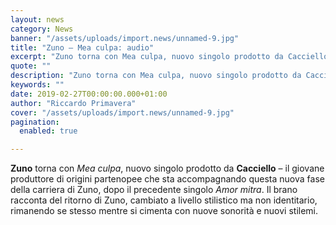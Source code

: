 ```yaml
---
layout: news
category: News
banner: "/assets/uploads/import.news/unnamed-9.jpg"
title: "Zuno – Mea culpa: audio"
excerpt: "Zuno torna con Mea culpa, nuovo singolo prodotto da Cacciello – il giovane produttore di origini partenopee che sta accompagnando questa nuova fase della carriera di Zuno, dopo il precedente singolo Amor mitra. Il brano racconta del ritorno di Zuno, cambiato a livello stilistico ma non identitario, rimanendo se stesso mentre si cimenta con nuove [&hellip"
quote: ""
description: "Zuno torna con Mea culpa, nuovo singolo prodotto da Cacciello – il giovane produttore di origini partenopee che sta accompagnando questa nuova fase della carriera di Zuno, dopo il precedente singolo Amor mitra. Il brano racconta del ritorno di Zuno, cambiato a livello stilistico ma non identitario, rimanendo se stesso mentre si cimenta con nuove [&hellip"
keywords: ""
date: 2019-02-27T00:00:00.000+01:00
author: "Riccardo Primavera"
cover: "/assets/uploads/import.news/unnamed-9.jpg"
pagination:
  enabled: true

---
```


**Zuno** torna con _Mea culpa_, nuovo singolo prodotto da **Cacciello** – il giovane produttore di origini partenopee che sta accompagnando questa nuova fase della carriera di Zuno, dopo il precedente singolo _Amor mitra_. Il brano racconta del ritorno di Zuno, cambiato a livello stilistico ma non identitario, rimanendo se stesso mentre si cimenta con nuove sonorità e nuovi stilemi.